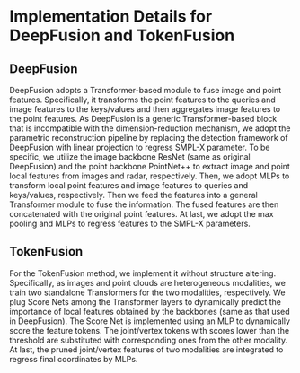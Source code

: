# Implementation Details for DeepFusion and TokenFusion

## DeepFusion

DeepFusion adopts a Transformer-based module to fuse image and point features. Specifically, it transforms the point features to the queries and image features to the keys/values and then aggregates image features to the point features. As DeepFusion is a generic Transformer-based block that is incompatible with the dimension-reduction mechanism, we adopt the parametric reconstruction pipeline by replacing the detection framework of DeepFusion with linear projection to regress SMPL-X parameter. To be specific, we utilize the image backbone ResNet (same as original DeepFusion) and the point backbone PointNet++ to extract image and point local features from images and radar, respectively. Then, we adopt MLPs to transform local point features and image features to queries and keys/values, respectively. Then we feed the features into a general Transformer module to fuse the information. The fused features are then concatenated with the original point features. At last, we adopt the max pooling and MLPs to regress features to the SMPL-X parameters.

## TokenFusion

For the TokenFusion method, we implement it without structure altering. Specifically, as images and point clouds are heterogeneous modalities, we train two standalone Transformers for the two modalities, respectively. We plug Score Nets among the Transformer layers to dynamically predict the importance of local features obtained by the backbones (same as that used in DeepFusion). The Score Net is implemented using an MLP to dynamically score the feature tokens. The joint/vertex tokens with scores lower than the threshold are substituted with corresponding ones from the other modality. At last, the pruned joint/vertex features of two modalities are integrated to regress final coordinates by MLPs.
